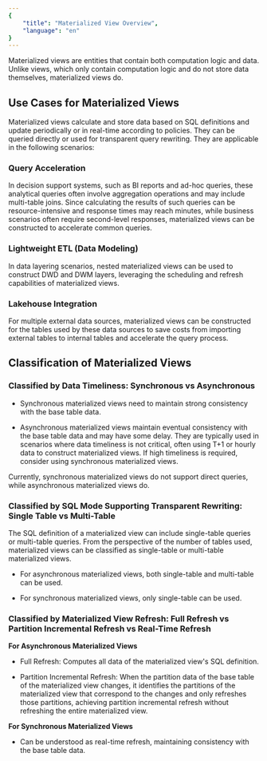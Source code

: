 ```yaml
---
{
    "title": "Materialized View Overview",
    "language": "en"
}
---
```


<!--
Licensed to the Apache Software Foundation (ASF) under one
or more contributor license agreements.  See the NOTICE file
distributed with this work for additional information
regarding copyright ownership.  The ASF licenses this file
to you under the Apache License, Version 2.0 (the
"License"); you may not use this file except in compliance
with the License.  You may obtain a copy of the License at

  http://www.apache.org/licenses/LICENSE-2.0

Unless required by applicable law or agreed to in writing,
software distributed under the License is distributed on an
"AS IS" BASIS, WITHOUT WARRANTIES OR CONDITIONS OF ANY
KIND, either express or implied.  See the License for the
specific language governing permissions and limitations
under the License.
-->

Materialized views are entities that contain both computation logic and data. Unlike views, which only contain computation logic and do not store data themselves, materialized views do.

## Use Cases for Materialized Views

Materialized views calculate and store data based on SQL definitions and update periodically or in real-time according to policies. They can be queried directly or used for transparent query rewriting. They are applicable in the following scenarios:

### Query Acceleration

In decision support systems, such as BI reports and ad-hoc queries, these analytical queries often involve aggregation operations and may include multi-table joins. Since calculating the results of such queries can be resource-intensive and response times may reach minutes, while business scenarios often require second-level responses, materialized views can be constructed to accelerate common queries.

### Lightweight ETL (Data Modeling)

In data layering scenarios, nested materialized views can be used to construct DWD and DWM layers, leveraging the scheduling and refresh capabilities of materialized views.

### Lakehouse Integration

For multiple external data sources, materialized views can be constructed for the tables used by these data sources to save costs from importing external tables to internal tables and accelerate the query process.

## Classification of Materialized Views

### Classified by Data Timeliness: Synchronous vs Asynchronous

- Synchronous materialized views need to maintain strong consistency with the base table data.

- Asynchronous materialized views maintain eventual consistency with the base table data and may have some delay. They are typically used in scenarios where data timeliness is not critical, often using T+1 or hourly data to construct materialized views. If high timeliness is required, consider using synchronous materialized views.

Currently, synchronous materialized views do not support direct queries, while asynchronous materialized views do.

### Classified by SQL Mode Supporting Transparent Rewriting: Single Table vs Multi-Table

The SQL definition of a materialized view can include single-table queries or multi-table queries. From the perspective of the number of tables used, materialized views can be classified as single-table or multi-table materialized views.

- For asynchronous materialized views, both single-table and multi-table can be used.

- For synchronous materialized views, only single-table can be used.

### Classified by Materialized View Refresh: Full Refresh vs Partition Incremental Refresh vs Real-Time Refresh

**For Asynchronous Materialized Views**

- Full Refresh: Computes all data of the materialized view's SQL definition.

- Partition Incremental Refresh: When the partition data of the base table of the materialized view changes, it identifies the partitions of the materialized view that correspond to the changes and only refreshes those partitions, achieving partition incremental refresh without refreshing the entire materialized view.

**For Synchronous Materialized Views**

- Can be understood as real-time refresh, maintaining consistency with the base table data.